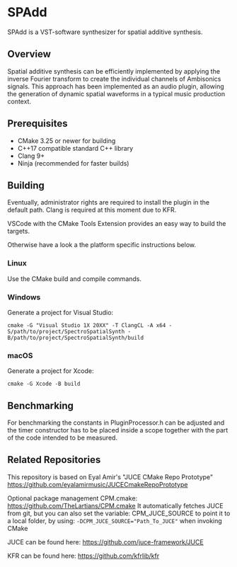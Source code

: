 # SPAdd

SPAdd is a VST-software synthesizer for spatial additive synthesis.

## Overview
Spatial additive synthesis can be efficiently implemented by applying the inverse Fourier transform to create the individual channels of Ambisonics signals. This approach has been implemented as an audio plugin, allowing the generation of dynamic spatial waveforms in a typical music production context.

## Prerequisites
* CMake 3.25 or newer for building
* C++17 compatible standard C++ library
* Clang 9+
* Ninja (recommended for faster builds)

## Building
Eventually, administrator rights are required to install the plugin in the default path.
Clang is required at this moment due to KFR.

VSCode with the CMake Tools Extension provides an easy way to build the targets.

Otherwise have a look a the platform specific instructions below.

### Linux
Use the CMake build and compile commands.

### Windows
Generate a project for Visual Studio:
```
cmake -G "Visual Studio 1X 20XX" -T ClangCL -A x64 -S/path/to/project/SpectroSpatialSynth -B/path/to/project/SpectroSpatialSynth/build
```
### macOS
Generate a project for Xcode:
```
cmake -G Xcode -B build
```
## Benchmarking
For benchmarking the constants in PluginProcessor.h can be adjusted and the timer constructor has to be placed inside a scope together with the part of the code intended to be measured.

## Related Repositories
This repository is based on Eyal Amir's "JUCE CMake Repo Prototype"
https://github.com/eyalamirmusic/JUCECmakeRepoPrototype

Optional package management CPM.cmake:
https://github.com/TheLartians/CPM.cmake
It automatically fetches JUCE from git, but you can also set the variable:
CPM_JUCE_SOURCE to point it to a local folder, by using:
``-DCPM_JUCE_SOURCE="Path_To_JUCE"``
when invoking CMake

JUCE can be found here:
https://github.com/juce-framework/JUCE

KFR can be found here:
https://github.com/kfrlib/kfr
